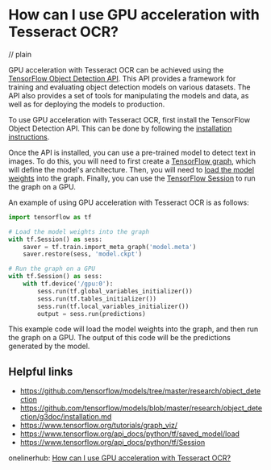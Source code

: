 # How can I use GPU acceleration with Tesseract OCR?
// plain

GPU acceleration with Tesseract OCR can be achieved using the [TensorFlow Object Detection API](https://github.com/tensorflow/models/tree/master/research/object_detection). This API provides a framework for training and evaluating object detection models on various datasets. The API also provides a set of tools for manipulating the models and data, as well as for deploying the models to production.

To use GPU acceleration with Tesseract OCR, first install the TensorFlow Object Detection API. This can be done by following the [installation instructions](https://github.com/tensorflow/models/blob/master/research/object_detection/g3doc/installation.md).

Once the API is installed, you can use a pre-trained model to detect text in images. To do this, you will need to first create a [TensorFlow graph](https://www.tensorflow.org/tutorials/graph_viz/), which will define the model's architecture. Then, you will need to [load the model weights](https://www.tensorflow.org/api_docs/python/tf/saved_model/load) into the graph. Finally, you can use the [TensorFlow Session](https://www.tensorflow.org/api_docs/python/tf/Session) to run the graph on a GPU.

An example of using GPU acceleration with Tesseract OCR is as follows:

```python
import tensorflow as tf

# Load the model weights into the graph
with tf.Session() as sess:
    saver = tf.train.import_meta_graph('model.meta')
    saver.restore(sess, 'model.ckpt')

# Run the graph on a GPU
with tf.Session() as sess:
    with tf.device('/gpu:0'):
        sess.run(tf.global_variables_initializer())
        sess.run(tf.tables_initializer())
        sess.run(tf.local_variables_initializer())
        output = sess.run(predictions)
```

This example code will load the model weights into the graph, and then run the graph on a GPU. The output of this code will be the predictions generated by the model.

## Helpful links
- https://github.com/tensorflow/models/tree/master/research/object_detection
- https://github.com/tensorflow/models/blob/master/research/object_detection/g3doc/installation.md
- https://www.tensorflow.org/tutorials/graph_viz/
- https://www.tensorflow.org/api_docs/python/tf/saved_model/load
- https://www.tensorflow.org/api_docs/python/tf/Session

onelinerhub: [How can I use GPU acceleration with Tesseract OCR?](https://onelinerhub.com/tesseract-ocr/how-can-i-use-gpu-acceleration-with-tesseract-ocr)